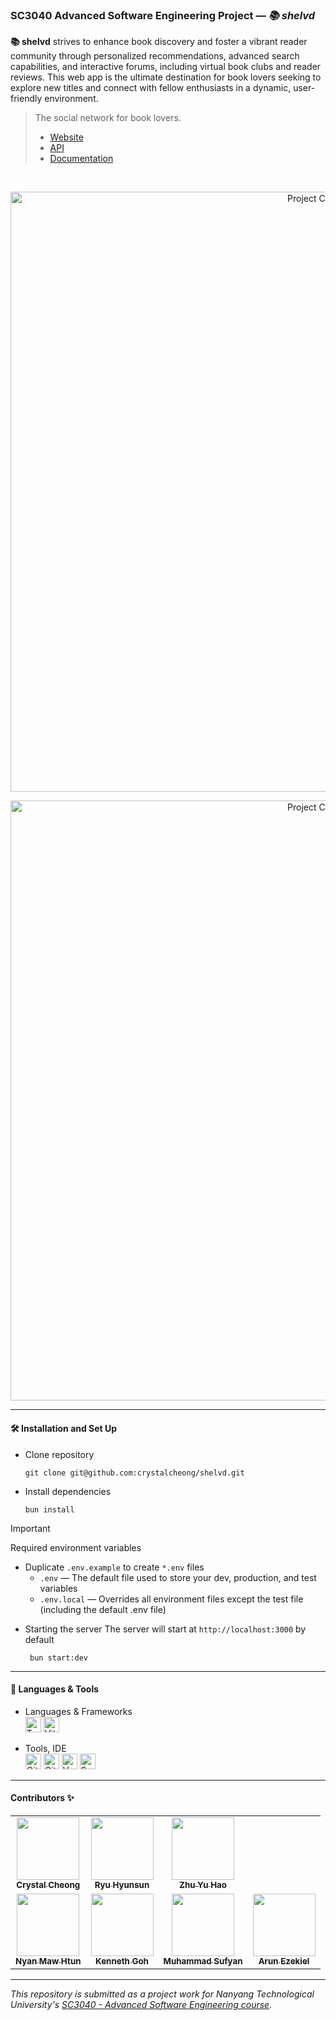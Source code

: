 ### SC3040 Advanced Software Engineering Project — _📚 shelvd_

**📚 shelvd** strives to enhance book discovery and foster a vibrant reader community through personalized recommendations, advanced search capabilities, and interactive forums, including virtual book clubs and reader reviews. This web app is the ultimate destination for book lovers seeking to explore new titles and connect with fellow enthusiasts in a dynamic, user-friendly environment.

> The social network for book lovers.<br/>
>
> - [Website](https://shelvd.vercel.app)
> - [API](https://shelvd-api.onrender.com/api)
> - [Documentation](https://github.com/mawsters/docs)

<br/>

<p align="center">
  <img src="https://github.com/crystalcheong/shelvd/assets/65748007/2aa02cac-4b44-477f-a99f-23d415d5dd0d" alt="Project Cover"
    width="960px"
  />
</p>
<p align="center">
  <img src="https://github.com/crystalcheong/shelvd/assets/65748007/c0d65db7-4913-4cef-97fc-3698a6f560cd" alt="Project Cover"
    width="960px"
  />
</p>

---

#### 🛠️ Installation and Set Up

- Clone repository

  ```
  git clone git@github.com:crystalcheong/shelvd.git
  ```

- Install dependencies
  ```
  bun install
  ```

> [!IMPORTANT]
> Required environment variables
>
> - Duplicate `.env.example` to create `*.env` files
>   - `.env` — The default file used to store your dev, production, and test variables
>   - `.env.local` — Overrides all environment files except the test file (including the default .env file)

- Starting the server
  The server will start at `http://localhost:3000` by default
  ```
   bun start:dev
  ```

---

#### 🧰 Languages & Tools

- Languages & Frameworks<br/>
  <img alt="Typescript" src="https://img.shields.io/badge/TypeScript-007ACC?style=for-the-badge&logo=typescript&logoColor=white" height="25"/>
  <img alt="Vite" src="https://img.shields.io/badge/Vite-B73BFE?style=for-the-badge&logo=vite&logoColor=FFD62E" height="25"/>

- Tools, IDE <br/>
  <img alt="Github" src="https://img.shields.io/badge/GitHub-100000?style=for-the-badge&logo=github&logoColor=white" height="25"/>
  <img alt="Github Actions" src="https://img.shields.io/badge/GitHub_Actions-2088FF?style=for-the-badge&logo=github-actions&logoColor=white" height="25"/>
  <img alt="Vercel" src="https://img.shields.io/badge/Vercel-000000?style=for-the-badge&logo=vercel&logoColor=white" height="25"/>
  <img alt="Supbase" src="https://img.shields.io/badge/Supabase-181818?style=for-the-badge&logo=supabase&logoColor=white" height="25"/>

---

#### Contributors ✨

<table>
  <tr>
    <td align="center"><a href="https://github.com/crystalcheong"  target="_blank"><img src="https://avatars.githubusercontent.com/u/65748007?v=4?s=100" width="100px;" alt=""/><br /><sub><b>Crystal Cheong</b></sub></a><br /></td>
    <td align="center"><a href="https://github.com/hyunsunryu2020" target="_blank"><img src="https://avatars.githubusercontent.com/u/101242965?v=4?s=100" width="100px;" alt=""/><br /><sub><b>Ryu Hyunsun</b></sub></a><br /></td>
    <td align="center"><a href="https://github.com/yuhaopro" target="_blank"><img src="https://avatars.githubusercontent.com/u/64051449?v=4?s=100" width="100px;" alt=""/><br /><sub><b>Zhu Yu Hao</b></sub></a><br /></td>
  </tr>
  <tr>
    <td align="center"><a href="https://github.com/NyanMaw" target="_blank"><img src="https://avatars.githubusercontent.com/u/85445638?v=4?s=100" width="100px;" alt=""/><br /><sub><b>Nyan Maw Htun</b></sub></a><br /></td>
    <td align="center"><a href="https://github.com/Kennethgjw" target="_blank"><img src="https://avatars.githubusercontent.com/u/102150867?v=4?s=100" width="100px;" alt=""/><br /><sub><b>Kenneth Goh</b></sub></a><br /></td>
    <td align="center"><a href="https://github.com/sufyanjais" target="_blank"><img src="https://avatars.githubusercontent.com/u/37979114?v=4?s=100" width="100px;" alt=""/><br /><sub><b>Muhammad Sufyan</b></sub></a><br /></td>
  <td align="center"><a href="https://github.com/arunezekiel98" target="_blank"><img src="https://avatars.githubusercontent.com/u/124077159?v=4?s=100" width="100px;" alt=""/><br /><sub><b>Arun Ezekiel</b></sub></a><br /></td>
  </tr>
</table>

---

_This repository is submitted as a project work for Nanyang Technological University's [SC3040 - Advanced Software Engineering course](https://www.nanyangmods.com/modules/cz3002-advanced-software-engineering-3-0-au/)._
